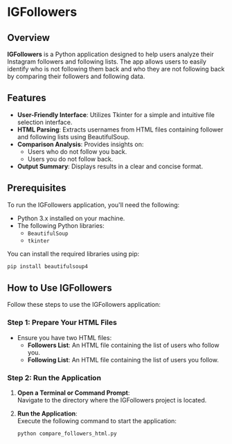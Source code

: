 # IGFollowers

## Overview

**IGFollowers** is a Python application designed to help users analyze their Instagram followers and following lists. The app allows users to easily identify who is not following them back and who they are not following back by comparing their followers and following data.

## Features

- **User-Friendly Interface**: Utilizes Tkinter for a simple and intuitive file selection interface.
- **HTML Parsing**: Extracts usernames from HTML files containing follower and following lists using BeautifulSoup.
- **Comparison Analysis**: Provides insights on:
  - Users who do not follow you back.
  - Users you do not follow back.
- **Output Summary**: Displays results in a clear and concise format.

## Prerequisites

To run the IGFollowers application, you'll need the following:

- Python 3.x installed on your machine.
- The following Python libraries:
  - `BeautifulSoup`
  - `tkinter`

You can install the required libraries using pip:

```bash
pip install beautifulsoup4
```
## How to Use IGFollowers

Follow these steps to use the IGFollowers application:

### Step 1: Prepare Your HTML Files

- Ensure you have two HTML files:
  - **Followers List**: An HTML file containing the list of users who follow you.
  - **Following List**: An HTML file containing the list of users you follow.

### Step 2: Run the Application

1. **Open a Terminal or Command Prompt**:  
   Navigate to the directory where the IGFollowers project is located.

2. **Run the Application**:  
   Execute the following command to start the application:

   ```bash
   python compare_followers_html.py
